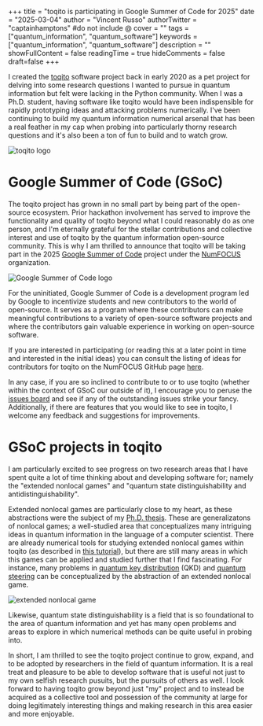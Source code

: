 +++
title = "toqito is participating in Google Summer of Code for 2025"
date = "2025-03-04"
author = "Vincent Russo"
authorTwitter = "captainhamptons" #do not include @
cover = ""
tags = ["quantum_information", "quantum_software"]
keywords = ["quantum_information", "quantum_software"]
description = ""
showFullContent = false
readingTime = true
hideComments = false
draft=false
+++

I created the [toqito](https://github.com/vprusso/toqito) software project back in early 2020 as a pet project for
delving into some research questions I wanted to pursue in quantum information but felt were lacking in the Python
community. When I was a Ph.D. student, having software like toqito would have been indispensible for rapidly prototyping
ideas and attacking problems numerically. I've been continuing to build my quantum information numerical arsenal that
has been a real feather in my cap when probing into particularly thorny research questions and it's also been a ton of
fun to build and to watch grow. 

![toqito logo](/blog/toqito_logo.png)

# Google Summer of Code (GSoC)

The toqito project has grown in no small part by being part of the open-source ecosystem. Prior hackathon involvement
has served to improve the functionality and quality of toqito beyond what I could reasonably do as one person, and I'm
eternally grateful for the stellar contributions and collective interest and use of toqito by the quantum information
open-source community. This is why I am thrilled to announce that toqito will be taking part in the 2025 [Google Summer
of Code](https://summerofcode.withgoogle.com/) project under the [NumFOCUS](https://numfocus.org/) organization.

![Google Summer of Code logo](/blog/gsoc.png)

For the uninitiated, Google Summer of Code is a development program led by Google to incentivize students and new
contributors to the world of open-source. It serves as a program where these contributors can make meaningful
contributions to a variety of open-source software projects and where the contributors gain valuable experience in
working on open-source software.

If you are interested in participating (or reading this at a later point in time and interested in the initial ideas)
you can consult the listing of ideas for contributors for toqito on the NumFOCUS GitHub page
[here](https://github.com/vprusso/toqito/wiki/GSoC-2025-Projects). 

In any case, if you are so inclined to contribute to or to use toqito (whether within the context of GSoC our outside of
it), I encourage you to peruse the [issues board](https://github.com/vprusso/toqito/issues) and see if any of the
outstanding issues strike your fancy.  Additionally, if there are features that you would like to see in toqito, I
welcome any feedback and suggestions for improvements. 

# GSoC projects in toqito

I am particularly excited to see progress on two research areas that I have spent quite a lot of time thinking about and
developing software for; namely the "extended nonlocal games" and "quantum state distinguishability and
antidistinguishability". 

Extended nonlocal games are particularly close to my heart, as these abstractions were the subject of my [Ph.D.
thesis](https://arxiv.org/abs/1704.07375). These are generalizatons of nonlocal games; a well-studied area that
conceptualizes many intriguing ideas in quantum information in the language of a computer scientist. There are already
numerical tools for studying extended nonlocal games within toqito (as described in [this
tutorial](https://toqito.readthedocs.io/en/latest/tutorials.extended_nonlocal_games.html)), but there are still many
areas in which this games can be applied and studied further that I find fascinating. For instance, many problems in
[quantum key distribution](https://en.wikipedia.org/wiki/Quantum_key_distribution) (QKD) and [quantum
steering](https://en.wikipedia.org/wiki/Quantum_steering) can be conceptualized by the abstraction of an extended
nonlocal game.

![extended nonlocal game](/blog/extended_nonlocal_game.svg)

Likewise, quantum state distinguishability is a field that is so foundational to the area of quantum information and yet
has many open problems and areas to explore in which numerical methods can be quite useful in probing into.

In short, I am thrilled to see the toqito project continue to grow, expand, and to be adopted by researchers in the
field of quantum information. It is a real treat and pleasure to be able to develop software that is useful not just to
my own selfish research pusuits, but the pursuits of others as well. I look forward to having toqito grow beyond just
"my" project and to instead be acquired as a collective tool and possession of the community at large for doing
legitimately interesting things and making research in this area easier and more enjoyable.